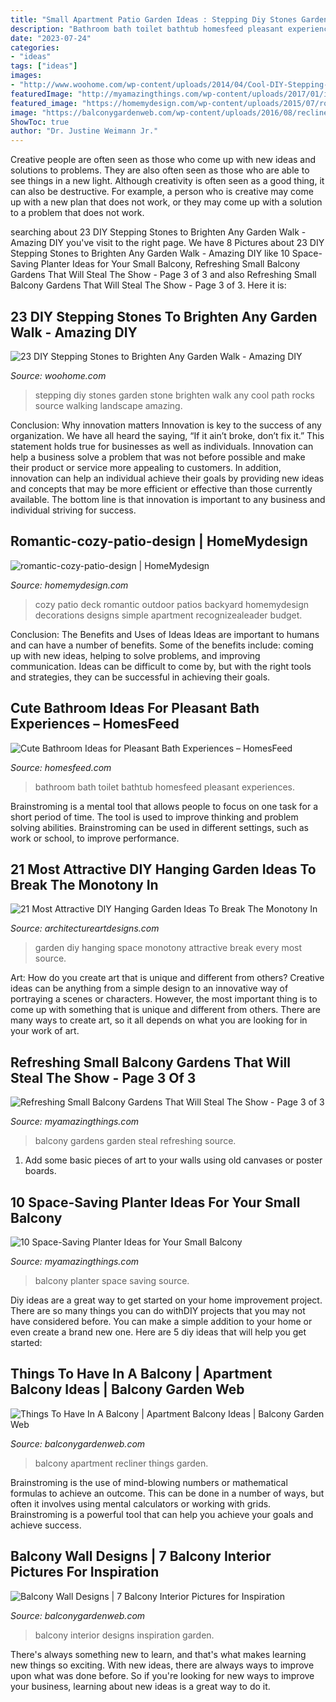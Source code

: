 ```yaml
---
title: "Small Apartment Patio Garden Ideas : Stepping Diy Stones Garden Stone Brighten Walk Any Cool Path Rocks Source Walking Landscape Amazing"
description: "Bathroom bath toilet bathtub homesfeed pleasant experiences"
date: "2023-07-24"
categories:
- "ideas"
tags: ["ideas"]
images:
- "http://www.woohome.com/wp-content/uploads/2014/04/Cool-DIY-Stepping-Stone-19.jpg"
featuredImage: "http://myamazingthings.com/wp-content/uploads/2017/01/idea3-1.jpg"
featured_image: "https://homemydesign.com/wp-content/uploads/2015/07/romantic-cozy-patio-design.jpg"
image: "https://balconygardenweb.com/wp-content/uploads/2016/08/recliner.jpg"
ShowToc: true
author: "Dr. Justine Weimann Jr."
---
```



Creative people are often seen as those who come up with new ideas and solutions to problems. They are also often seen as those who are able to see things in a new light. Although creativity is often seen as a good thing, it can also be destructive. For example, a person who is creative may come up with a new plan that does not work, or they may come up with a solution to a problem that does not work.

	

		
searching about 23 DIY Stepping Stones to Brighten Any Garden Walk - Amazing DIY you've visit to the right page. We have 8 Pictures about 23 DIY Stepping Stones to Brighten Any Garden Walk - Amazing DIY like 10 Space-Saving Planter Ideas for Your Small Balcony, Refreshing Small Balcony Gardens That Will Steal The Show - Page 3 of 3 and also Refreshing Small Balcony Gardens That Will Steal The Show - Page 3 of 3. Here it is:
		
    
## 23 DIY Stepping Stones To Brighten Any Garden Walk - Amazing DIY

<img loading=lazy src="http://www.woohome.com/wp-content/uploads/2014/04/Cool-DIY-Stepping-Stone-19.jpg" onerror="this.onerror=null;this.src='https://tse1.mm.bing.net/th?id=OIP.sV9aN86h9M2MNMK3jBxyuAHaK6&amp;pid=15.1';" alt="23 DIY Stepping Stones to Brighten Any Garden Walk - Amazing DIY">

_Source: woohome.com_

>stepping diy stones garden stone brighten walk any cool path rocks source walking landscape amazing. 

	

Conclusion: Why innovation matters
Innovation is key to the success of any organization. We have all heard the saying, “If it ain’t broke, don’t fix it.” This statement holds true for businesses as well as individuals. Innovation can help a business solve a problem that was not before possible and make their product or service more appealing to customers. In addition, innovation can help an individual achieve their goals by providing new ideas and concepts that may be more efficient or effective than those currently available. The bottom line is that innovation is important to any business and individual striving for success.

    
## Romantic-cozy-patio-design | HomeMydesign

<img loading=lazy src="https://homemydesign.com/wp-content/uploads/2015/07/romantic-cozy-patio-design.jpg" onerror="this.onerror=null;this.src='https://tse4.mm.bing.net/th?id=OIP.3JPiLmMtwYhkrcp-jXdFEAHaIV&amp;pid=15.1';" alt="romantic-cozy-patio-design | HomeMydesign">

_Source: homemydesign.com_

>cozy patio deck romantic outdoor patios backyard homemydesign decorations designs simple apartment recognizealeader budget. 

	

Conclusion: The Benefits and Uses of Ideas
Ideas are important to humans and can have a number of benefits. Some of the benefits include: coming up with new ideas, helping to solve problems, and improving communication. Ideas can be difficult to come by, but with the right tools and strategies, they can be successful in achieving their goals.

    
## Cute Bathroom Ideas For Pleasant Bath Experiences – HomesFeed

<img loading=lazy src="https://homesfeed.com/wp-content/uploads/2015/06/fresh-blue-cute-bathroom-ideas-with-bathtub-covered-with-curtain-and-toilet-and-white-vanity-units-plus-mirror-and-sink-and-tile-floor-and-wall-scones.jpg" onerror="this.onerror=null;this.src='https://tse3.mm.bing.net/th?id=OIP.Tbu6fdK-1fhTdD5vcmc84AHaLH&amp;pid=15.1';" alt="Cute Bathroom Ideas for Pleasant Bath Experiences – HomesFeed">

_Source: homesfeed.com_

>bathroom bath toilet bathtub homesfeed pleasant experiences. 

	

Brainstroming is a mental tool that allows people to focus on one task for a short period of time. The tool is used to improve thinking and problem solving abilities. Brainstroming can be used in different settings, such as work or school, to improve performance.

    
## 21 Most Attractive DIY Hanging Garden Ideas To Break The Monotony In

<img loading=lazy src="https://www.architectureartdesigns.com/wp-content/uploads/2016/03/3-67.jpg" onerror="this.onerror=null;this.src='https://tse1.mm.bing.net/th?id=OIP.8WZDAE0y_q_1foVOsJp_8wHaJ3&amp;pid=15.1';" alt="21 Most Attractive DIY Hanging Garden Ideas To Break The Monotony In">

_Source: architectureartdesigns.com_

>garden diy hanging space monotony attractive break every most source. 

	

Art: How do you create art that is unique and different from others?
Creative ideas can be anything from a simple design to an innovative way of portraying a scenes or characters. However, the most important thing is to come up with something that is unique and different from others. There are many ways to create art, so it all depends on what you are looking for in your work of art.

    
## Refreshing Small Balcony Gardens That Will Steal The Show - Page 3 Of 3

<img loading=lazy src="http://myamazingthings.com/wp-content/uploads/2017/04/Small-Balcony-Garden-ideas-3.jpg" onerror="this.onerror=null;this.src='https://tse3.mm.bing.net/th?id=OIP.nKrD3nrKu6oEonUyjamFxgHaLH&amp;pid=15.1';" alt="Refreshing Small Balcony Gardens That Will Steal The Show - Page 3 of 3">

_Source: myamazingthings.com_

>balcony gardens garden steal refreshing source. 

	

1) Add some basic pieces of art to your walls using old canvases or poster boards.

    
## 10 Space-Saving Planter Ideas For Your Small Balcony

<img loading=lazy src="http://myamazingthings.com/wp-content/uploads/2017/01/idea3-1.jpg" onerror="this.onerror=null;this.src='https://tse4.mm.bing.net/th?id=OIP.V18mttBz5czfVT3KY_9nHQHaJ4&amp;pid=15.1';" alt="10 Space-Saving Planter Ideas for Your Small Balcony">

_Source: myamazingthings.com_

>balcony planter space saving source. 

	

Diy ideas are a great way to get started on your home improvement project. There are so many things you can do withDIY projects that you may not have considered before. You can make a simple addition to your home or even create a brand new one. Here are 5 diy ideas that will help you get started:

    
## Things To Have In A Balcony | Apartment Balcony Ideas | Balcony Garden Web

<img loading=lazy src="https://balconygardenweb.com/wp-content/uploads/2016/08/recliner.jpg" onerror="this.onerror=null;this.src='https://tse3.mm.bing.net/th?id=OIP.2uGfdDAsurPxuz2pah_p4AHaLI&amp;pid=15.1';" alt="Things To Have In A Balcony | Apartment Balcony Ideas | Balcony Garden Web">

_Source: balconygardenweb.com_

>balcony apartment recliner things garden. 

	

Brainstroming is the use of mind-blowing numbers or mathematical formulas to achieve an outcome. This can be done in a number of ways, but often it involves using mental calculators or working with grids. Brainstroming is a powerful tool that can help you achieve your goals and achieve success.

    
## Balcony Wall Designs | 7 Balcony Interior Pictures For Inspiration

<img loading=lazy src="https://balconygardenweb-lhnfx0beomqvnhspx.netdna-ssl.com/wp-content/uploads/2016/03/IMG-20160311-WA0004-e1457673508193.jpg" onerror="this.onerror=null;this.src='https://tse1.mm.bing.net/th?id=OIP.z-PsVfpOskOkVpTBpt5AGQHaJ3&amp;pid=15.1';" alt="Balcony Wall Designs | 7 Balcony Interior Pictures for Inspiration">

_Source: balconygardenweb.com_

>balcony interior designs inspiration garden. 

	

There's always something new to learn, and that's what makes learning new things so exciting. With new ideas, there are always ways to improve upon what was done before. So if you're looking for new ways to improve your business, learning about new ideas is a great way to do it.


